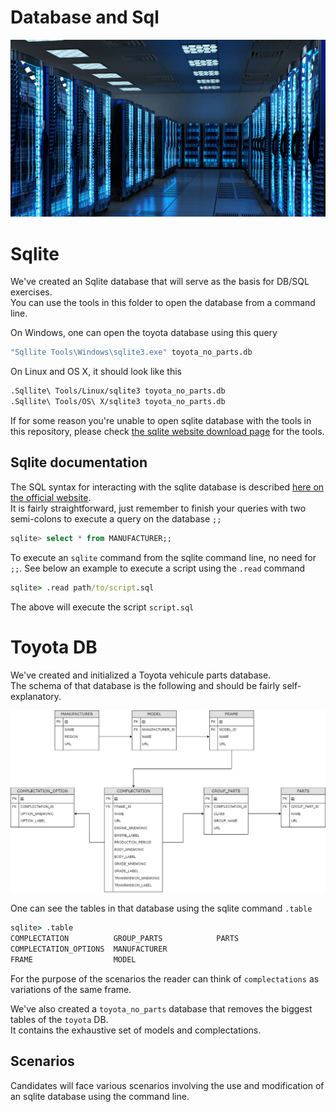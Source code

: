 # Database and Sql

![DB Server room](img/db_banner.png)

# Sqlite

We've created an Sqlite database that will serve as the basis for DB/SQL exercises.  
You can use the tools in this folder to open the database from a command line.  

On Windows, one can open the toyota database using this query
```cmd
"Sqllite Tools\Windows\sqlite3.exe" toyota_no_parts.db
```
On Linux and OS X, it should look like this
```sh
.Sqllite\ Tools/Linux/sqlite3 toyota_no_parts.db
.Sqllite\ Tools/OS\ X/sqlite3 toyota_no_parts.db
```

If for some reason you're unable to open sqlite database with the tools in this repository, please check [the sqlite website download page](https://www.sqlite.org/download.html) for the tools.

## Sqlite documentation

The SQL syntax for interacting with the sqlite database is described [here on the official website](https://www.sqlite.org/lang.html).  
It is fairly straightforward, just remember to finish your queries with two semi-colons to execute a query on the database `;;`  

```sql
sqlite> select * from MANUFACTURER;;
```

To execute an `sqlite` command from the sqlite command line, no need for `;;`. See below an example to execute a script using the `.read` command
```cmd
sqlite> .read path/to/script.sql
```
The above will execute the script `script.sql`

# Toyota DB

We've created and initialized a Toyota vehicule parts database.  
The schema of that database is the following and should be fairly self-explanatory.  

![Toyota DB](img/toyota_parts.drawio.png)

One can see the tables in that database using the sqlite command `.table`
```cmd
sqlite> .table
COMPLECTATION          GROUP_PARTS            PARTS
COMPLECTATION_OPTIONS  MANUFACTURER
FRAME                  MODEL
```

For the purpose of the scenarios the reader can think of `complectations` as variations of the same frame.

We've also created a `toyota_no_parts` database that removes the biggest tables of the `toyota` DB.  
It contains the exhaustive set of models and complectations.  

## Scenarios

Candidates will face various scenarios involving the use and modification of an sqlite database using the command line.  
